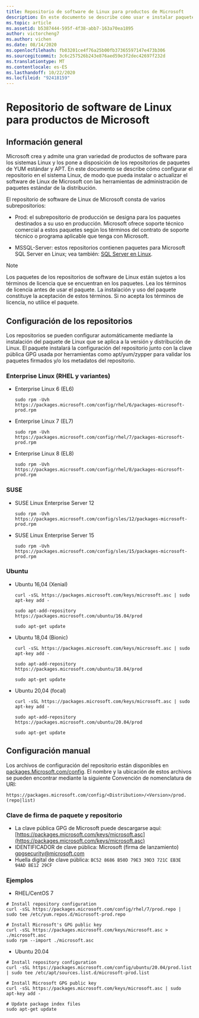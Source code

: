 ```yaml
---
title: Repositorio de software de Linux para productos de Microsoft
description: En este documento se describe cómo usar e instalar paquetes de software de Linux para productos de Microsoft.
ms.topic: article
ms.assetid: b5387444-595f-4f38-abb7-163a70ea1895
author: victorcheng7
ms.author: vichen
ms.date: 08/14/2020
ms.openlocfilehash: fb03201ce4f76a25b00fb37365597147e473b306
ms.sourcegitcommit: 3c6c257526b243e876aed59e3f2dec42697f232d
ms.translationtype: MT
ms.contentlocale: es-ES
ms.lasthandoff: 10/22/2020
ms.locfileid: "92418159"
---
```

# <a name="linux-software-repository-for-microsoft-products"></a>Repositorio de software de Linux para productos de Microsoft

## <a name="overview"></a>Información general

Microsoft crea y admite una gran variedad de productos de software para los sistemas Linux y los pone a disposición de los repositorios de paquetes de YUM estándar y APT. En este documento se describe cómo configurar el repositorio en el sistema Linux, de modo que pueda instalar o actualizar el software de Linux de Microsoft con las herramientas de administración de paquetes estándar de la distribución.

El repositorio de software de Linux de Microsoft consta de varios subrepositorios:

 - Prod: el subrepositorio de producción se designa para los paquetes destinados a su uso en producción. Microsoft ofrece soporte técnico comercial a estos paquetes según los términos del contrato de soporte técnico o programa aplicable que tenga con Microsoft.

 - MSSQL-Server: estos repositorios contienen paquetes para Microsoft SQL Server en Linux; vea también: [SQL Server en Linux](https://docs.microsoft.com/sql/linux/sql-server-linux-overview).

> [!NOTE]
> Los paquetes de los repositorios de software de Linux están sujetos a los términos de licencia que se encuentran en los paquetes. Lea los términos de licencia antes de usar el paquete. La instalación y uso del paquete constituye la aceptación de estos términos. Si no acepta los términos de licencia, no utilice el paquete.

## <a name="configuring-the-repositories"></a>Configuración de los repositorios

Los repositorios se pueden configurar automáticamente mediante la instalación del paquete de Linux que se aplica a la versión y distribución de Linux. El paquete instalará la configuración del repositorio junto con la clave pública GPG usada por herramientas como apt/yum/zypper para validar los paquetes firmados y/o los metadatos del repositorio.

### <a name="enterprise-linux-rhel-and-variants"></a>Enterprise Linux (RHEL y variantes)

 - Enterprise Linux 6 (EL6)<p>`sudo rpm -Uvh https://packages.microsoft.com/config/rhel/6/packages-microsoft-prod.rpm`

 - Enterprise Linux 7 (EL7)<p>`sudo rpm -Uvh https://packages.microsoft.com/config/rhel/7/packages-microsoft-prod.rpm`

 - Enterprise Linux 8 (EL8)<p>`sudo rpm -Uvh https://packages.microsoft.com/config/rhel/8/packages-microsoft-prod.rpm`

### <a name="suse"></a>SUSE

 - SUSE Linux Enterprise Server 12<p>`sudo rpm -Uvh https://packages.microsoft.com/config/sles/12/packages-microsoft-prod.rpm`

 - SUSE Linux Enterprise Server 15<p>`sudo rpm -Uvh https://packages.microsoft.com/config/sles/15/packages-microsoft-prod.rpm`

### <a name="ubuntu"></a>Ubuntu

 - Ubuntu 16,04 (Xenial)<p>`curl -sSL https://packages.microsoft.com/keys/microsoft.asc | sudo apt-key add -`<p>`sudo apt-add-repository https://packages.microsoft.com/ubuntu/16.04/prod`<p>`sudo apt-get update`

 - Ubuntu 18,04 (Bionic)<p>`curl -sSL https://packages.microsoft.com/keys/microsoft.asc | sudo apt-key add -`<p>`sudo apt-add-repository https://packages.microsoft.com/ubuntu/18.04/prod`<p>`sudo apt-get update`

 - Ubuntu 20,04 (focal)<p>`curl -sSL https://packages.microsoft.com/keys/microsoft.asc | sudo apt-key add -`<p>`sudo apt-add-repository https://packages.microsoft.com/ubuntu/20.04/prod`<p>`sudo apt-get update`

## <a name="manual-configuration"></a>Configuración manual

Los archivos de configuración del repositorio están disponibles en [packages.Microsoft.com/config](https://packages.microsoft.com/config/). El nombre y la ubicación de estos archivos se pueden encontrar mediante la siguiente Convención de nomenclatura de URI:

`https://packages.microsoft.com/config/<Distribution>/<Version>/prod.(repo|list)`

### <a name="package-and-repository-signing-key"></a>Clave de firma de paquete y repositorio

- La clave pública GPG de Microsoft puede descargarse aquí: [https://packages.microsoft.com/keys/microsoft.asc](https://packages.microsoft.com/keys/microsoft.asc)
- IDENTIFICADOR de clave pública: Microsoft (firma de lanzamiento) <gpgsecurity@microsoft.com>
- Huella digital de clave pública: `BC52 8686 B50D 79E3 39D3 721C EB3E 94AD BE12 29CF`

### <a name="examples"></a>Ejemplos

 - RHEL/CentOS 7

```
# Install repository configuration
curl -sSL https://packages.microsoft.com/config/rhel/7/prod.repo | sudo tee /etc/yum.repos.d/microsoft-prod.repo

# Install Microsoft's GPG public key
curl -sSL https://packages.microsoft.com/keys/microsoft.asc > ./microsoft.asc
sudo rpm --import ./microsoft.asc
```

 - Ubuntu 20.04

```
# Install repository configuration
curl -sSL https://packages.microsoft.com/config/ubuntu/20.04/prod.list | sudo tee /etc/apt/sources.list.d/microsoft-prod.list

# Install Microsoft GPG public key
curl -sSL https://packages.microsoft.com/keys/microsoft.asc | sudo apt-key add -

# Update package index files
sudo apt-get update
```
